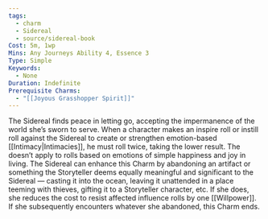 ```yaml
---
tags:
  - charm
  - Sidereal
  - source/sidereal-book
Cost: 5m, 1wp
Mins: Any Journeys Ability 4, Essence 3
Type: Simple
Keywords:
  - None
Duration: Indefinite
Prerequisite Charms:
  - "[[Joyous Grasshopper Spirit]]"
---
```

The Sidereal finds peace in letting go, accepting the impermanence of the world she’s sworn to serve. When a character makes an inspire roll or instill roll against the Sidereal to create or strengthen emotion-based [[Intimacy|Intimacies]], he must roll twice, taking the lower result. The doesn’t apply to rolls based on emotions of simple happiness and joy in living. The Sidereal can enhance this Charm by abandoning an artifact or something the Storyteller deems equally meaningful and significant to the Sidereal — casting it into the ocean, leaving it unattended in a place teeming with thieves, gifting it to a Storyteller character, etc. If she does, she reduces the cost to resist affected influence rolls by one [[Willpower]]. If she subsequently encounters whatever she abandoned, this Charm ends.